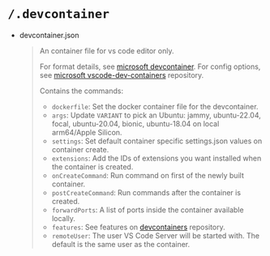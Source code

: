 # `/.devcontainer`

- devcontainer.json
  > An container file for vs code editor only.
  >
  > For format details, see [microsoft devcontainer](https://aka.ms/devcontainer.json).
  > For config options, see [microsoft vscode-dev-containers](https://github.com/microsoft/vscode-dev-containers/tree/v0.202.5/containers/ubuntu) repository.
  >
  > Contains the commands:
  >
  > - `dockerfile`: Set the docker container file for the devcontainer.
  > - `args`: Update `VARIANT` to pick an Ubuntu: jammy, ubuntu-22.04, focal, ubuntu-20.04, bionic, ubuntu-18.04 on local arm64/Apple Silicon.
  > - `settings`: Set default container specific settings.json values on container create.
  > - `extensions`: Add the IDs of extensions you want installed when the container is created.
  > - `onCreateCommand`: Run command on first of the newly built container.
  > - `postCreateCommand`: Run commands after the container is created.
  > - `forwardPorts`: A list of ports inside the container available locally.
  > - `features`: See features on [devcontainers](https://github.com/devcontainers/features/tree/main/src) repository.
  > - `remoteUser`: The user VS Code Server will be started with. The default is the same user as the container.

